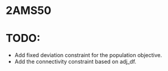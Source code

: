 # 2AMS50

# TODO:
- Add fixed deviation constraint for the population objective.
- Add the connectivity constraint based on adj_df.